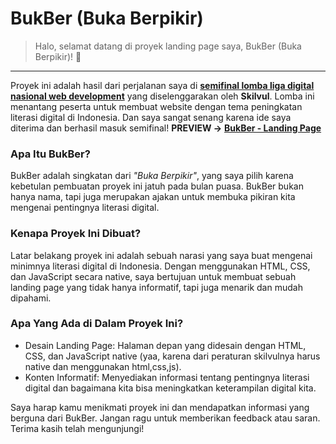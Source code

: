 # BukBer (Buka Berpikir)
> Halo, selamat datang di proyek landing page saya, BukBer (Buka Berpikir)! 🌟
---
Proyek ini adalah hasil dari perjalanan saya di [**semifinal lomba liga digital nasional web development**](https://program.skilvul.com/ligadigitalnasional-web-development)  yang diselenggarakan oleh **Skilvul**. Lomba ini menantang peserta untuk membuat website dengan tema peningkatan literasi digital di Indonesia. Dan saya sangat senang karena ide saya diterima dan berhasil masuk semifinal! **PREVIEW ->** [**BukBer - Landing Page**](https://samuelvanwilson.github.io/bukber-landing-page/)



### Apa Itu BukBer?
BukBer adalah singkatan dari *"Buka Berpikir"*, yang saya pilih karena kebetulan pembuatan proyek ini jatuh pada bulan puasa. BukBer bukan hanya nama, tapi juga merupakan ajakan untuk membuka pikiran kita mengenai pentingnya literasi digital.



### Kenapa Proyek Ini Dibuat?
Latar belakang proyek ini adalah sebuah narasi yang saya buat mengenai minimnya literasi digital di Indonesia. Dengan menggunakan HTML, CSS, dan JavaScript secara native, saya bertujuan untuk membuat sebuah landing page yang tidak hanya informatif, tapi juga menarik dan mudah dipahami.



### Apa Yang Ada di Dalam Proyek Ini?
- Desain Landing Page: Halaman depan yang didesain dengan HTML, CSS, dan JavaScript native (yaa, karena dari peraturan skilvulnya harus native dan menggunakan html,css,js).
- Konten Informatif: Menyediakan informasi tentang pentingnya literasi digital dan bagaimana kita bisa meningkatkan keterampilan digital kita.

Saya harap kamu menikmati proyek ini dan mendapatkan informasi yang berguna dari BukBer. Jangan ragu untuk memberikan feedback atau saran. Terima kasih telah mengunjungi!

